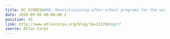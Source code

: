 ```yaml
---
title: DC SCORES&#58; Revolutionizing after-school programs for the underserved
date: 2016-09-06 00:00:00 Z
position: 43
link: http://www.atlascorps.org/blog/?p=13170#Sept7
source: Atlas Corps
---
```


